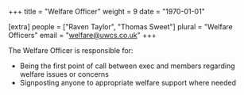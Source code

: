 +++
title = "Welfare Officer"
weight = 9
date = "1970-01-01"

[extra]
people = ["Raven Taylor", "Thomas Sweet"]
plural = "Welfare Officers"
email = "welfare@uwcs.co.uk"
+++

The Welfare Officer is responsible for:

- Being the first point of call between exec and members regarding welfare issues or concerns
- Signposting anyone to appropriate welfare support where needed